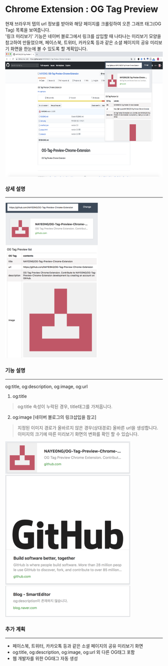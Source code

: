 Chrome Extension : OG Tag Preview
=============
현재 브라우저 탭의 url 정보를 받아와 해당 페이지를 크롤링하여 오픈 그래프 태그(OG Tag) 목록을 보여줍니다.<br />
'링크 미리보기' 기능은 네이버 블로그에서 링크를 삽입할 때 나타나는 미리보기 모양을 참고하여 만들었으며, 페이스북, 트위터, 카카오톡 등과 같은 소셜 페이지의 공유 미리보기 화면을 한눈에 볼 수 있도록 할 계획입니다.
<br/>
<img height="400px" src='image/screen.png'>

### 상세 설명
---------------
<img height="500px" src='image/extension.png'>

### 기능 설명 
---------------
og:title, og:description, og:image, og:url
1. og:title
>og:title 속성이 누락된 경우, title태그를 가져옵니다.

2. og:image
[네이버 블로그의 링크삽입을 참고]
>지정된 이미지 경로가 올바르지 않은 경우(상대경로) 올바른 url을 생성합니다.
> <br />
>이미지의 크기에 따른 미리보기 화면의 변화를 확인 할 수 있습니다.
<img width="400px" src='image/under450.png'>
<img width="400px" src='image/up450.png'>
<img width="400px" src='image/none.png'>

<br />

### 추가 계획
----------------
- 페이스북, 트위터, 카카오톡 등과 같은 소셜 페이지의 공유 미리보기 화면
- og:title, og:description, og:image, og:url 외 다른 OG태그 포함 
- 웹 개발자를 위한 OG태그 자동 생성
